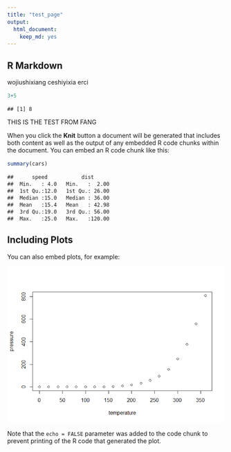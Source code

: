 ```yaml
---
title: "test_page"
output: 
  html_document: 
    keep_md: yes
---
```




## R Markdown

wojiushixiang ceshiyixia 
erci

```r
3+5
```

```
## [1] 8
```



THIS IS THE TEST FROM FANG

When you click the **Knit** button a document will be generated that includes both content as well as the output of any embedded R code chunks within the document. You can embed an R code chunk like this:


```r
summary(cars)
```

```
##      speed           dist       
##  Min.   : 4.0   Min.   :  2.00  
##  1st Qu.:12.0   1st Qu.: 26.00  
##  Median :15.0   Median : 36.00  
##  Mean   :15.4   Mean   : 42.98  
##  3rd Qu.:19.0   3rd Qu.: 56.00  
##  Max.   :25.0   Max.   :120.00
```

## Including Plots

You can also embed plots, for example:

![](speed_distance_files/figure-html/pressure-1.png)<!-- -->

Note that the `echo = FALSE` parameter was added to the code chunk to prevent printing of the R code that generated the plot.
